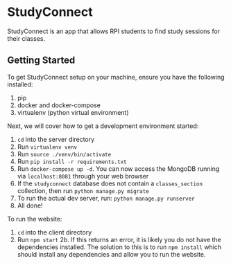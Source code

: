 # StudyConnect

StudyConnect is an app that allows RPI students to find study sessions for their classes.

## Getting Started
To get StudyConnect setup on your machine, ensure you have the following installed:
1. pip
2. docker and docker-compose
3. virtualenv (python virtual environment)

Next, we will cover how to get a development environment started:
1. `cd` into the server directory
2. Run `virtualenv venv`
3. Run `source ./venv/bin/activate`
4. Run `pip install -r requirements.txt`
5. Run `docker-compose up -d`. You can now access the MongoDB running via `localhost:8081` through your web browser
6. If the `studyconnect` database does not contain a `classes_section` collection, then run `python manage.py migrate`
7. To run the actual dev server, run: `python manage.py runserver`
8. All done!

To run the website:
1. `cd` into the client directory
2. Run `npm start`
2b. If this returns an error, it is likely you do not have the dependencies installed.  The solution to this is to run `npm install` which should install any dependencies and allow you to run the website.
